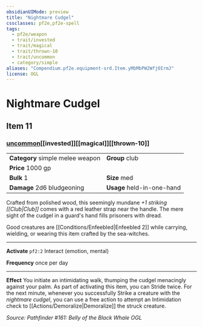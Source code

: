 ```yaml
---
obsidianUIMode: preview
title: "Nightmare Cudgel"
cssclasses: pf2e,pf2e-spell
tags:
  - pf2e/weapon
  - trait/invested
  - trait/magical
  - trait/thrown-10
  - trait/uncommon
  - category/simple
aliases: "Compendium.pf2e.equipment-srd.Item.yMbMbPW2WfjOIrmJ"
license: OGL
---
```

# Nightmare Cudgel
## Item 11
### [uncommon](uncommon.md "Uncommon Rarity Trait")[[invested]][[magical]][[thrown-10]]

|  |  |
| -- | -- |
| **Category** simple melee weapon | **Group** club |
| **Price** 1000 gp |  |
| **Bulk** 1 | **Size** med |
| **Damage** 2d6 bludgeoning  | **Usage** held-in-one-hand |



Crafted from polished wood, this seemingly mundane _+1 striking [[Club|Club]]_ comes with a red leather strap near the handle. The mere sight of the cudgel in a guard's hand fills prisoners with dread.

Good creatures are [[Conditions/Enfeebled|Enfeebled 2]] while carrying, wielding, or wearing this item crafted by the sea-witches.

* * *

**Activate** `pf2:2` Interact (emotion, mental)

**Frequency** once per day

* * *

**Effect** You initiate an intimidating walk, thumping the cudgel menacingly against your palm. As part of activating this item, you can Stride twice. For the next minute, whenever you successfully Strike a creature with the _nightmare cudgel_, you can use a free action to attempt an Intimidation check to [[Actions/Demoralize|Demoralize]] the struck creature.

*Source: Pathfinder #161: Belly of the Black Whale*
*OGL*